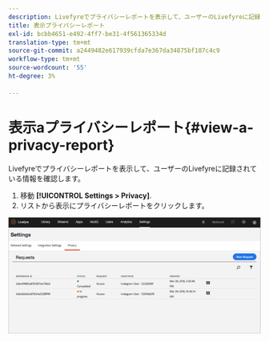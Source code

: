 ```yaml
---
description: Livefyreでプライバシーレポートを表示して、ユーザーのLivefyreに記録されている情報を確認します。
title: 表示プライバシーレポート
exl-id: bcbb4651-e492-4ff7-be31-4f561365334d
translation-type: tm+mt
source-git-commit: a2449482e617939cfda7e367da34875bf187c4c9
workflow-type: tm+mt
source-wordcount: '55'
ht-degree: 3%

---
```


# 表示aプライバシーレポート{#view-a-privacy-report}

Livefyreでプライバシーレポートを表示して、ユーザーのLivefyreに記録されている情報を確認します。

1. 移動 **[!UICONTROL Settings > Privacy]**.
1. リストから表示にプライバシーレポートをクリックします。

![](assets/privacypage5.png)
